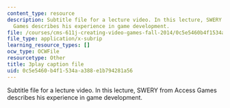 ```yaml
---
content_type: resource
description: Subtitle file for a lecture video. In this lecture, SWERY from Access
  Games describes his experience in game development.
file: /courses/cms-611j-creating-video-games-fall-2014/0c5e5460b4f1534aa388e1b794281a56_B1zWyyNoRq8.vtt
file_type: application/x-subrip
learning_resource_types: []
ocw_type: OCWFile
resourcetype: Other
title: 3play caption file
uid: 0c5e5460-b4f1-534a-a388-e1b794281a56
---
```

Subtitle file for a lecture video. In this lecture, SWERY from Access Games describes his experience in game development.